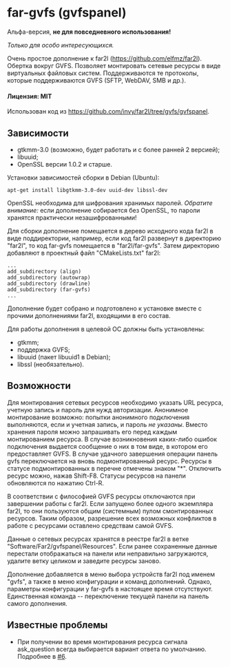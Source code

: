 # far-gvfs (gvfspanel)

Альфа-версия, **не для повседневного использования!**

_Только для особо интересующихся._

Очень простое дополнение к far2l (https://github.com/elfmz/far2l). Обертка
вокруг GVFS. Позволяет монтировать сетевые ресурсы в виде виртуальных файловых
систем. Поддерживаются те протоколы, которые поддерживаются GVFS (SFTP,
WebDAV, SMB и др.).

#### Лицензия: MIT

Использован код из https://github.com/invy/far2l/tree/gvfs/gvfspanel.

## Зависимости

* gtkmm-3.0 (возможно, будет работать и с более ранней 2 версией);
* libuuid;
* OpenSSL версии 1.0.2 и старше.

Установки зависимостей сборки в Debian (Ubuntu):

```
apt-get install libgtkmm-3.0-dev uuid-dev libssl-dev
```

OpenSSL необходима для шифрования хранимых паролей. _Обратите внимание:_ если
дополнение собирается без OpenSSL, то пароли хранятся практически
незашифрованными!

Для сборки дополнение помещается в дерево исходного кода far2l в виде
поддиректории, например, если код far2l развернут в директорию "far2l",
то код far-gvfs помещается в "far2l/far-gvfs". Затем директорию добавляют
в проектный файл "CMakeLists.txt" far2l:

```
...
add_subdirectory (align)
add_subdirectory (autowrap)
add_subdirectory (drawline)
add_subdirectory (far-gvfs)
...
```

Дополнение будет собрано и подготовлено к установке вместе с прочими
дополнениями far2l, входящими в его состав.

Для работы дополнения в целевой ОС должны быть установлены:

* gtkmm;
* поддержка GVFS;
* libuuid (пакет libuuid1 в Debian);
* libssl (необязательно).

## Возможности

Для монтирования сетевых ресурсов необходимо указать URL ресурса, учетную
запись и пароль для нужд авторизации. Анонимное монтирование возможно:
попытки анонимного подключения выполняются, если и учетная запись, и пароль
_не указаны_. Вместо хранения пароля можно запрашивать его перед каждым
монтированием ресурса. В случае возникновения каких-либо ошибок подключения
выдается сообщение о них в том виде, в котором его предоставляет GVFS. В
случае удачного завершения операции панель gvfs переключается на вновь
подмонтированный ресурс. Ресурсы в статусе подмонтированных в перечне отмечены
знаком "*". Отключить ресурс можно, нажав Shift-F8. Статусы ресурсов на панели
обновляются по нажатию Ctrl-R.

В соответствии с философией GVFS ресурсы отключаются при завершении работы с
far2l. Если запущено более одного экземпляра far2l, то они пользуются общим
(системным) пулом смонтированных ресурсов. Таким образом, разрешение всех
возможных конфликтов в работе с ресурсами оставлено средствам самой GVFS.

Данные о сетевых ресурсах хранятся в реестре far2l в ветке
"Software/Far2/gvfspanel/Resources". Если ранее сохраненные данные перестали
отображаться на панели или неправильно загружаются, удалите ветку целиком и
заведите ресурсы заново.

Дополнение добавляется в меню выбора устройств far2l под именем "gvfs", а
также в меню конфигурации и команд дополнений. Однако, параметры конфигурации
у far-gvfs в настоящее время отсутствуют. Единственная команда -- переключение
текущей панели на панель самого дополнения.

## Известные проблемы

* При получении во время монтирования ресурса сигнала ask_question всегда
  выбирается вариант ответа по умолчанию. Подробнее в
  [#6](https://github.com/cycleg/far-gvfs/issues/6).
